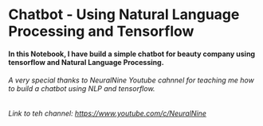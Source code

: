 # Chatbot - Using Natural Language Processing and Tensorflow
#### In this Notebook, I have build a simple chatbot for beauty company using tensorflow and Natural Language Processing.

###### A very special thanks to NeuralNine Youtube cahnnel for teaching me how to build a chatbot using NLP and tensorflow.
###### Link to teh channel: https://www.youtube.com/c/NeuralNine
